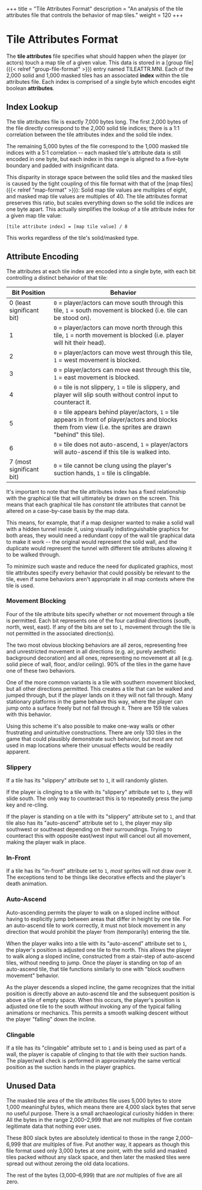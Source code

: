 +++
title = "Tile Attributes Format"
description = "An analysis of the tile attributes file that controls the behavior of map tiles."
weight = 120
+++

# Tile Attributes Format

The **tile attributes** file specifies what should happen when the player (or actors) touch a map tile of a given value. This data is stored in a [group file]({{< relref "group-file-format" >}}) entry named TILEATTR.MNI. Each of the 2,000 solid and 1,000 masked tiles has an associated **index** within the tile attributes file. Each index is comprised of a single byte which encodes eight boolean **attributes**.

## Index Lookup

The tile attributes file is exactly 7,000 bytes long. The first 2,000 bytes of the file directly correspond to the 2,000 solid tile indices; there is a 1:1 correlation between the tile attributes index and the solid tile index.

The remaining 5,000 bytes of the file correspond to the 1,000 masked tile indices with a 5:1 correlation -- each masked tile's attribute data is still encoded in one byte, but each index in this range is aligned to a five-byte boundary and padded with insignificant data.

This disparity in storage space between the solid tiles and the masked tiles is caused by the tight coupling of this file format with that of the [map files]({{< relref "map-format" >}}): Solid map tile values are multiples of eight, and masked map tile values are multiples of 40. The tile attributes format preserves this ratio, but scales everything down so the solid tile indices are one byte apart. This actually simplifies the lookup of a tile attribute index for a given map tile value:

    [tile attribute index] = [map tile value] / 8

This works regardless of the tile's solid/masked type.

## Attribute Encoding

The attributes at each tile index are encoded into a single byte, with each bit controlling a distinct behavior of that tile:

Bit Position              | Behavior
--------------------------|---------
0 (least significant bit) | `0` = player/actors can move south through this tile, `1` = south movement is blocked (i.e. tile can be stood on).
1                         | `0` = player/actors can move north through this tile, `1` = north movement is blocked (i.e. player will hit their head).
2                         | `0` = player/actors can move west through this tile, `1` = west movement is blocked.
3                         | `0` = player/actors can move east through this tile, `1` = east movement is blocked.
4                         | `0` = tile is not slippery, `1` = tile is slippery, and player will slip south without control input to counteract it.
5                         | `0` = tile appears behind player/actors, `1` = tile appears in front of player/actors and blocks them from view (i.e. the sprites are drawn "behind" this tile).
6                         | `0` = tile does not auto-ascend, `1` = player/actors will auto-ascend if this tile is walked into.
7 (most significant bit)  | `0` = tile cannot be clung using the player's suction hands, `1` = tile is clingable.

It's important to note that the tile attributes index has a fixed relationship with the graphical tile that will ultimately be drawn on the screen. This means that each graphical tile has _constant_ tile attributes that cannot be altered on a case-by-case basis by the map data.

This means, for example, that if a map designer wanted to make a solid wall with a hidden tunnel inside it, using visually indistinguishable graphics for both areas, they would need a redundant copy of the wall tile graphical data to make it work -- the original would represent the solid wall, and the duplicate would represent the tunnel with different tile attributes allowing it to be walked through.

To minimize such waste and reduce the need for duplicated graphics, most tile attributes specify every behavior that could possibly be relevant to the tile, even if some behaviors aren't appropriate in all map contexts where the tile is used.

### Movement Blocking

Four of the tile attribute bits specify whether or not movement through a tile is permitted. Each bit represents one of the four cardinal directions (south, north, west, east). If any of the bits are set to `1`, movement through the tile is not permitted in the associated direction(s).

The two most obvious blocking behaviors are all zeros, representing free and unrestricted movement in all directions (e.g. air, purely aesthetic background decoration) and all ones, representing no movement at all (e.g. solid piece of wall, floor, and/or ceiling). 90% of the tiles in the game have one of these two behaviors.

One of the more common variants is a tile with southern movement blocked, but all other directions permitted. This creates a tile that can be walked and jumped through, but if the player lands on it they will not fall through. Many stationary platforms in the game behave this way, where the player can jump onto a surface freely but not fall through it. There are 159 tile values with this behavior.

Using this scheme it's also possible to make one-way walls or other frustrating and unintuitive constructions. There are only 130 tiles in the game that could plausibly demonstrate such behavior, but most are not used in map locations where their unusual effects would be readily apparent.

### Slippery

If a tile has its "slippery" attribute set to `1`, it will randomly glisten.

If the player is clinging to a tile with its "slippery" attribute set to `1`, they will slide south. The only way to counteract this is to repeatedly press the jump key and re-cling.

If the player is standing on a tile with its "slippery" attribute set to `1`, and that tile also has its "auto-ascend" attribute set to `1`, the player may slip southwest or southeast depending on their surroundings. Trying to counteract this with opposite east/west input will cancel out all movement, making the player walk in place.

### In-Front

If a tile has its "in-front" attribute set to `1`, _most_ sprites will not draw over it. The exceptions tend to be things like decorative effects and the player's death animation.

### Auto-Ascend

Auto-ascending permits the player to walk on a sloped incline without having to explicitly jump between areas that differ in height by one tile. For an auto-ascend tile to work correctly, it must not block movement in any direction that would prohibit the player from (temporarily) entering the tile.

When the player walks into a tile with its "auto-ascend" attribute set to `1`, the player's position is adjusted one tile to the north. This allows the player to walk along a sloped incline, constructed from a stair-step of auto-ascend tiles, without needing to jump. Once the player is standing on top of an auto-ascend tile, that tile functions similarly to one with "block southern movement" behavior.

As the player descends a sloped incline, the game recognizes that the initial position is directly above an auto-ascend tile and the subsequent position is above a tile of empty space. When this occurs, the player's position is adjusted one tile to the south _without_ invoking any of the typical falling animations or mechanics. This permits a smooth walking descent without the player "falling" down the incline.

### Clingable

If a tile has its "clingable" attribute set to `1` and is being used as part of a wall, the player is capable of clinging to that tile with their suction hands. The player/wall check is performed in approximately the same vertical position as the suction hands in the player graphics.

## Unused Data

The masked tile area of the tile attributes file uses 5,000 bytes to store 1,000 meaningful bytes, which means there are 4,000 slack bytes that serve no useful purpose. There is a small archaeological curiosity hidden in there: All the bytes in the range 2,000&ndash;2,999 that are not multiples of five contain legitimate data that nothing ever uses.

These 800 slack bytes are absolutely identical to those in the range 2,000&ndash;6,999 that _are_ multiples of five. Put another way, it appears as though this file format used only 3,000 bytes at one point, with the solid and masked tiles packed without any slack space, and then later the masked tiles were spread out without zeroing the old data locations.

The rest of the bytes (3,000&ndash;6,999) that are _not_ multiples of five are all zero.
